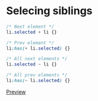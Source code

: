 # Selecing siblings

```css
/* Next element */
li.selected + li {}

/* Prev element */
li:has(+ li.selected) {}

/* All next elements */
li.selected ~ li {}

/* All prev elements */
li:has(~ li.selected) {}
```

[Preview](preview/selecting-siblings.html)
